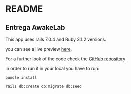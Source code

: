 # README

## Entrega AwakeLab

This app uses rails 7.0.4 and Ruby 3.1.2 versions.

you can see a live preview [here](https://awake-grupal.herokuapp.com/).

For a further look of the code check the [GitHub repository](https://github.com/MauricioTRP/Grupal_rails)

in order to run it in your local you have to run:

```
bundle install
```
```
rails db:create db:migrate db:seed
```